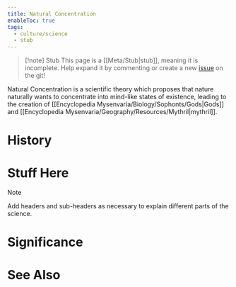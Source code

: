```yaml
---
title: Natural Concentration
enableToc: true
tags:
  - culture/science
  - stub
---
```


> [!note] Stub
> This page is a [[Meta/Stub|stub]], meaning it is incomplete. Help expand it by commenting or create a new [issue](https://github.com/RagtimeGal/quartz--encyclopedia-mysenvaria/issues/new/choose) on the git!


Natural Concentration is a scientific theory which proposes that nature naturally wants to concentrate into mind-like states of existence, leading to the creation of [[Encyclopedia Mysenvaria/Biology/Sophonts/Gods|Gods]] and [[Encyclopedia Mysenvaria/Geography/Resources/Mythril|mythril]].
# History

# Stuff Here

> [!note]
> Add headers and sub-headers as necessary to explain different parts of the science.
# Significance

# See Also